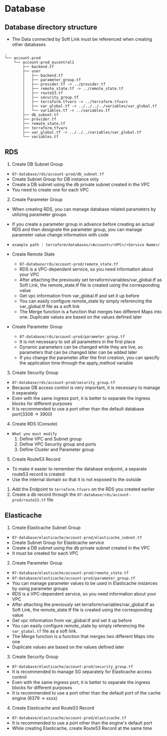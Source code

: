 # Database

## Database directory structure

  - The Data connected by Soft Link must be referenced when creating other databases

```
.
└── account-prod
    └── account-prod_eucentral1
        ├── backend.tf
        ├── user
        │   ├── backend.tf
        │   ├── parameter_group.tf
        │   ├── provider.tf -> ../provider.tf
        │   ├── remote_state.tf -> ../remote_state.tf
        │   ├── route53.tf
        │   ├── security_group.tf
        │   ├── terraform.tfvars -> ../terraform.tfvars
        │   ├── var_global.tf -> ../../../../variables/var_global.tf
        │   └── variables.tf -> ../variables.tf
        ├── db_subnet.tf
        ├── provider.tf
        ├── remote_state.tf
        ├── terraform.tfvars
        ├── var_global.tf -> ../../../variables/var_global.tf
        └── variables.tf
```

## RDS

1. Create DB Subnet Group

  - `07-database/rds/account-prod/db_subnet.tf`
  - Create Subnet Group for DB instance only
  - Create a DB subnet using the db private subnet created in the VPC
  - You need to create one for each VPC

2. Create Parameter Group

  - When creating RDS, you can manage database related parameters by utilizing parameter groups
  - If you create a parameter group in advance before creating an actual RDS and then designate the parameter group, you can manage parameter value change information with code
  - `example path : terraform/databases/<Account>/<VPC>/<Service Name>/`

  - Create Remote State
    - `07-database/rds/account-prod/remote_state.tf`
    - RDS is a VPC-dependent service, so you need information about your VPC
    - After attaching the previously set terraform/variables/var_global.tf as Soft Link, the remote_state.tf file is created using the corresponding value
    - Get vpc information from var_global.tf and set it up before
    - You can easily configure remote_state by simply referencing the var_global.tf file as a soft link
    - The Merge function is a function that merges two different Maps into one. Duplicate values are based on the values defined later
  - Create Parameter Group
    - `07-database/rds/account-prod/parameter_group.tf`
    - It is not necessary to set all parameters in the first place
    - Dynamic parameters can be changed while they are live, so parameters that can be changed later can be added later
    - If you change the parameter after the first creation, you can specify the application time through the apply_method variable

3. Create Security Group

  - `07-database/rds/account-prod/security_group.tf`
  - Because DB access control is very important, it is necessary to manage it separately
  - Even with the same ingress port, it is better to separate the ingress blocks for different purposes
  - It is recommended to use a port other than the default database port(3306 -> 3900)

4. Create RDS (Console)

  - `What you must modify`
    1. Define VPC and Subnet group
    2. Define VPC Security group and ports
    3. Define Cluster and Parameter group

5. Create Route53 Record 

  - To make it easier to remember the database endpoint, a separate route53 record is created
  - Use the internal domain so that it is not exposed to the outside

  1. Add the Endpoint to `terraform.tfvars` on the RDS you created earlier
  2. Create a db record through the `07-database/rds/account-prod/route53.tf` file


## Elasticache

1. Create Elasticache Subnet Group

  - `07-database/elasticache/account-prod/elasticache_subnet.tf` 
  - Create Subnet Group for Elasticache service
  - Create a DB subnet using the db private subnet created in the VPC
  - It must be created for each VPC

2. Create Parameter Group

  - `07-database/elasticache/account-prod/remote_state.tf` 
  - `07-database/elasticache/account-prod/parameter_group.tf` 
  - You can manage parameter values to be used in Elasticache instances by using parameter groups
  - RDS is a VPC-dependent service, so you need information about your VPC
  - After attaching the previously set terraform/variables/var_global.tf as Soft Link, the remote_state.tf file is created using the corresponding value
  - Get vpc information from var_global.tf and set it up before
  - You can easily configure remote_state by simply referencing the `var_global.tf` file as a soft link.
  - The Merge function is a function that merges two different Maps into one
  - Duplicate values are based on the values defined later


3. Create Security Group

  - `07-database/elasticache/account-prod/security_group.tf` 
  - It is recommended to manage SG separately for Elasticache access control
  - Even with the same ingress port, it is better to separate the ingress blocks for different purposes
  - It is recommended to use a port other than the default port of the cache engine (6379 -> xxxx)

4. Create Elasticache and Route53 Record

  - `07-database/elasticache/account-prod/elasticache.tf` 
  - It is recommended to use a port other than the engine's default port
  - While creating Elasticache, create Route53 Record at the same time



